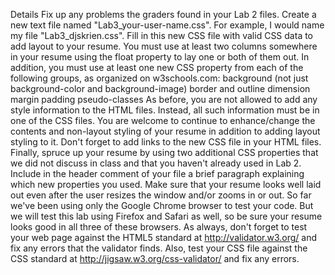 Details
Fix up any problems the graders found in your Lab 2 files.
Create a new text file named "Lab3_your-user-name.css". For example, I would name my file "Lab3_djskrien.css".
Fill in this new CSS file with valid CSS data to add layout to your resume.
You must use at least two columns somewhere in your resume using the float property to lay one or both of them out.
In addition, you must use at least one new CSS property from each of the following groups, as organized on w3schools.com:
background (not just background-color and background-image)
border and outline
dimension
margin
padding
pseudo-classes
As before, you are not allowed to add any style information to the HTML files. Instead, all such information must be in one of the CSS files.
You are welcome to continue to enhance/change the contents and non-layout styling of your resume in addition to adding layout styling to it.
Don't forget to add links to the new CSS file in your HTML files.
Finally, spruce up your resume by using two additional CSS properties that we did not discuss in class and that you haven't already used in Lab 2. Include in the header comment of your file a brief paragraph explaining which new properties you used.
Make sure that your resume looks well laid out even after the user resizes the window and/or zooms in or out.
So far we've been using only the Google Chrome browser to test your code. But we will test this lab using Firefox and Safari as well, so be sure your resume looks good in all three of these browsers.
As always, don't forget to test your web page against the HTML5 standard at http://validator.w3.org/ and fix any errors that the validator finds. Also, test your CSS file against the CSS standard at http://jigsaw.w3.org/css-validator/ and fix any errors.

